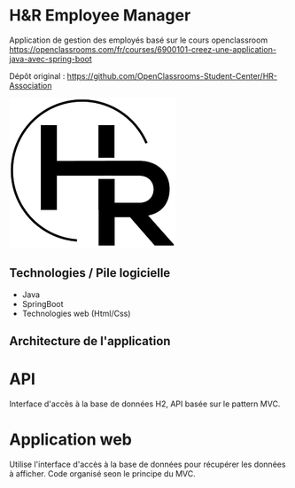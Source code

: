 # H&R Employee Manager

Application de gestion des employés basé sur le cours openclassroom https://openclassrooms.com/fr/courses/6900101-creez-une-application-java-avec-spring-boot

Dépôt original : https://github.com/OpenClassrooms-Student-Center/HR-Association



![alt text](logo.png "Title")

## Technologies / Pile logicielle

- Java
- SpringBoot
- Technologies web (Html/Css)

## Architecture de l'application

# API 

Interface d'accès à la base de données H2, API basée sur le pattern MVC.

# Application web

Utilise l'interface d'accès à la base de données pour récupérer les données à afficher. 
Code organisé seon le principe du MVC.

